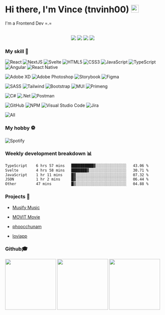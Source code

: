 <h1><strong>Hi there, I'm Vince (tnvinh00) </strong> <img src="https://media.giphy.com/media/hvRJCLFzcasrR4ia7z/giphy.gif" width="25px"></a></h1>
I'm a Frontend Dev =.=

<br />
<br />

<p align="center">
  <img src="https://komarev.com/ghpvc/?username=tnvinh00">
  <img src="https://wakatime.com/badge/user/018ed1a4-7d6f-4e86-bb16-3971f665f1d3.svg">
  <img src="https://shields.io/github/stars/tnvinh00">
  <img src="https://img.shields.io/github/followers/tnvinh00">
</p>

### **My skill 📖**

![React](https://img.shields.io/badge/ReactJS-%2320232a.svg?style=flat&logo=react&logoColor=%2361DAFB)
![NextJS](https://img.shields.io/badge/NextJS-%23121212.svg?style=flat&logo=nextdotjs&logoColor=white)
![Svelte](https://img.shields.io/badge/Svelte-%23FF3E00.svg?style=flat&logo=svelte&logoColor=white)
![HTML5](https://img.shields.io/badge/HTML5-%23E34F26.svg?style=flat&logo=html5&logoColor=white)
![CSS3](https://img.shields.io/badge/CSS3-%231572B6.svg?style=flat&logo=css3&logoColor=white)
![JavaScript](https://img.shields.io/badge/JavaScript-%23323330.svg?style=flat&logo=javascript&logoColor=%23F7DF1E)
![TypeScript](https://img.shields.io/badge/TypeScript-%23007ACC.svg?style=flat&logo=typescript&logoColor=white)
![Angular](https://img.shields.io/badge/Angular-%23DD0031.svg?style=flat&logo=angular&logoColor=white)
![React Native](https://img.shields.io/badge/React_Native-%2320232a.svg?style=flat&logo=react&logoColor=%2361DAFB)

![Adobe XD](https://img.shields.io/badge/Adobe%20XD-470137?style=flat&logo=Adobe%20XD&logoColor=#FF61F6)
![Adobe Photoshop](https://img.shields.io/badge/Adobe_Photoshop-%2331A8FF.svg?style=flat&logo=adobe%20photoshop&logoColor=white)
![Storybook](https://img.shields.io/badge/-Storybook-FF4785?style=flat&logo=storybook&logoColor=white)
![Figma](https://img.shields.io/badge/Figma-%23F24E1E.svg?style=flat&logo=figma&logoColor=white)

![SASS](https://img.shields.io/badge/SASS-hotpink.svg?style=flat&logo=SASS&logoColor=white)
![Tailwind](https://img.shields.io/badge/TailwindCSS-gray.svg?style=flat&logo=tailwindcss)
![Bootstrap](https://img.shields.io/badge/Bootstrap-%23712cf9.svg?style=flat&logo=bootstrap&logoColor=white)
![MUI](https://img.shields.io/badge/MUI-%230081CB.svg?style=flat&logo=mui&logoColor=white)
![Primeng](https://img.shields.io/badge/PrimeNG-%23DD0031.svg?style=flat&logo=angular&logoColor=white)

![C#](https://img.shields.io/badge/C%23-%23239120.svg?style=flat&logo=c-sharp&logoColor=white)
![.Net](https://img.shields.io/badge/.NET-5C2D91?style=flat&logo=.net&logoColor=white)
![Postman](https://img.shields.io/badge/Postman-FF6C37?style=flat&logo=postman&logoColor=white)

![GitHub](https://img.shields.io/badge/Github-%23121011.svg?style=flat&logo=github&logoColor=white)
![NPM](https://img.shields.io/badge/NPM-%23000000.svg?style=flat&logo=npm&logoColor=white)
![Visual Studio Code](https://img.shields.io/badge/VS_Code-0078d7.svg?style=flat&logo=visual-studio-code&logoColor=white)
![Jira](https://img.shields.io/badge/Jira-%230A0FFF.svg?style=flat&logo=jira&logoColor=white)

![All](https://skillicons.dev/icons?i=html,css,scss,tailwind,mui,bootstrap,styledcomponents,js,ts,react,redux,nextjs,svelte,angular,md,figma,xd,ps,git,github,githubactions,vite,vercel,vscode,npm,pnpm)

### **My hobby ️⚽️**
![Spotify](https://img.shields.io/badge/Spotify-1ED760?style=flat&logo=spotify&logoColor=white)

### **Weekly development breakdown 📊**
<!--START_SECTION:waka-->

```txt
TypeScript    6 hrs 57 mins   ██████████▓░░░░░░░░░░░░░░   43.06 %
Svelte        4 hrs 58 mins   ███████▓░░░░░░░░░░░░░░░░░   30.71 %
JavaScript    1 hr 11 mins    █▓░░░░░░░░░░░░░░░░░░░░░░░   07.32 %
JSON          1 hr 2 mins     █▓░░░░░░░░░░░░░░░░░░░░░░░   06.44 %
Other         47 mins         █▒░░░░░░░░░░░░░░░░░░░░░░░   04.88 %
```

<!--END_SECTION:waka-->

### **Projects 🚀**

- [Musify Music](https://musify-music.vercel.app/)

- [MOVIT Movie](https://movit-tmdb.vercel.app/)

- [phoocchunam](https://phoocchunam.vercel.app/)

- [loviapp](https://github.com/tnvinh00/loviapp)


### **Github🎓**

<p align="left">
<img src="https://github-readme-stats.vercel.app/api?username=tnvinh00&show_icons=true&theme=react&icon_color=ffb300" height="165">
<img src="https://github-readme-stats.vercel.app/api/top-langs/?username=tnvinh00&layout=compact&theme=dracula&langs_count=6&" height="165">
<img src="https://github-profile-trophy.vercel.app/?username=tnvinh00&theme=nord&ranks=A,B,C" height="165" >
</p>

<!-- ![Readme Card](https://github-readme-stats.vercel.app/api/pin/?username=tnvinh00&repo=loviapp) -->
